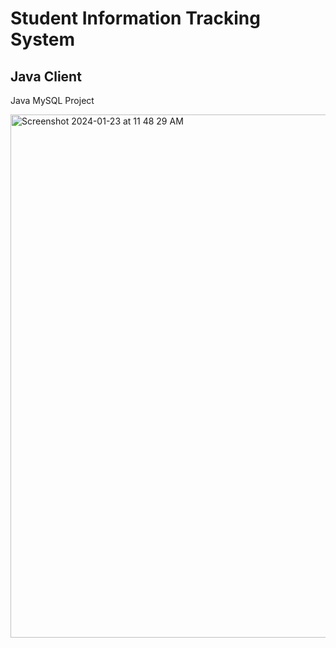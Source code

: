 # Student Information Tracking System
## Java Client
Java MySQL Project

<img width="837" alt="Screenshot 2024-01-23 at 11 48 29 AM" src="https://github.com/phancak/Student-Information-Tracking-System-Java-Client/assets/84169376/82212391-6a2c-4690-ad0c-616770e2106c">
